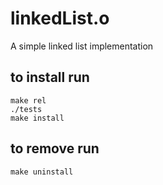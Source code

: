 # linkedList.o
A simple linked list implementation

## to install run 
    make rel
    ./tests
    make install

## to remove run
    make uninstall
